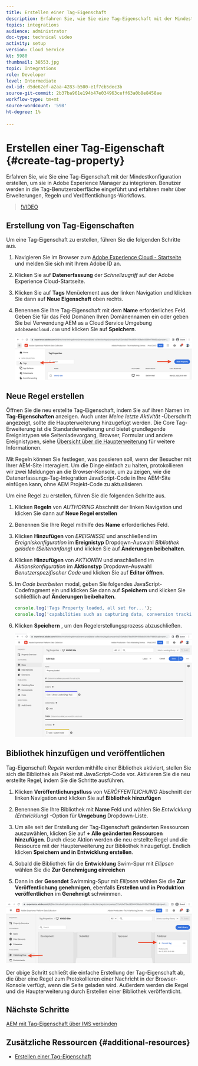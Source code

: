 ```yaml
---
title: Erstellen einer Tag-Eigenschaft
description: Erfahren Sie, wie Sie eine Tag-Eigenschaft mit der Mindestkonfiguration erstellen, die in AEM integriert werden kann. Benutzer werden in die Tag-Benutzeroberfläche eingeführt und erfahren mehr über Erweiterungen, Regeln und Veröffentlichungs-Workflows.
topics: integrations
audience: administrator
doc-type: technical video
activity: setup
version: Cloud Service
kt: 5980
thumbnail: 38553.jpg
topic: Integrations
role: Developer
level: Intermediate
exl-id: d5de62ef-a2aa-4283-b500-e1f7cb5dec3b
source-git-commit: 2b37ba961e194b47e034963ceff63a0b8e8458ae
workflow-type: tm+mt
source-wordcount: '598'
ht-degree: 1%

---
```


# Erstellen einer Tag-Eigenschaft {#create-tag-property}

Erfahren Sie, wie Sie eine Tag-Eigenschaft mit der Mindestkonfiguration erstellen, um sie in Adobe Experience Manager zu integrieren. Benutzer werden in die Tag-Benutzeroberfläche eingeführt und erfahren mehr über Erweiterungen, Regeln und Veröffentlichungs-Workflows.

>[!VIDEO](https://video.tv.adobe.com/v/38553?quality=12&learn=on)

## Erstellung von Tag-Eigenschaften

Um eine Tag-Eigenschaft zu erstellen, führen Sie die folgenden Schritte aus.

1. Navigieren Sie im Browser zum [Adobe Experience Cloud - Startseite](https://experience.adobe.com/) und melden Sie sich mit Ihrem Adobe ID an.

1. Klicken Sie auf **Datenerfassung** der _Schnellzugriff_ auf der Adobe Experience Cloud-Startseite.

1. Klicken Sie auf **Tags** Menüelement aus der linken Navigation und klicken Sie dann auf **Neue Eigenschaft** oben rechts.

1. Benennen Sie Ihre Tag-Eigenschaft mit dem **Name** erforderliches Feld. Geben Sie für das Feld Domänen Ihren Domänennamen ein oder geben Sie bei Verwendung AEM as a Cloud Service Umgebung `adobeaemcloud.com` und klicken Sie auf **Speichern**.

   ![Tag-Eigenschaften](assets/tag-properties.png)

## Neue Regel erstellen

Öffnen Sie die neu erstellte Tag-Eigenschaft, indem Sie auf ihren Namen im **Tag-Eigenschaften** anzeigen. Auch unter _Meine letzte Aktivität_ -Überschrift angezeigt, sollte die Haupterweiterung hinzugefügt werden. Die Core Tag-Erweiterung ist die Standarderweiterung und bietet grundlegende Ereignistypen wie Seitenladevorgang, Browser, Formular und andere Ereignistypen, siehe [Übersicht über die Haupterweiterung](https://experienceleague.adobe.com/docs/experience-platform/tags/extensions/client/core/overview.html) für weitere Informationen.

Mit Regeln können Sie festlegen, was passieren soll, wenn der Besucher mit Ihrer AEM-Site interagiert. Um die Dinge einfach zu halten, protokollieren wir zwei Meldungen an die Browser-Konsole, um zu zeigen, wie die Datenerfassungs-Tag-Integration JavaScript-Code in Ihre AEM-Site einfügen kann, ohne AEM Projekt-Code zu aktualisieren.

Um eine Regel zu erstellen, führen Sie die folgenden Schritte aus.

1. Klicken **Regeln** von _AUTHORING_ Abschnitt der linken Navigation und klicken Sie dann auf **Neue Regel erstellen**

1. Benennen Sie Ihre Regel mithilfe des **Name** erforderliches Feld.

1. Klicken **Hinzufügen** von _EREIGNISSE_ und anschließend im _Ereigniskonfiguration_ im **Ereignistyp** Dropdown-Auswahl _Bibliothek geladen (Seitenanfang)_ und klicken Sie auf **Änderungen beibehalten**.

1. Klicken **Hinzufügen** von _AKTIONEN_ und anschließend im _Aktionskonfiguration_ im **Aktionstyp** Dropdown-Auswahl _Benutzerspezifischer Code_ und klicken Sie auf **Editor öffnen**.

1. Im _Code bearbeiten_ modal, geben Sie folgendes JavaScript-Codefragment ein und klicken Sie dann auf **Speichern** und klicken Sie schließlich auf **Änderungen beibehalten**.

   ```javascript
   console.log('Tags Property loaded, all set for...');
   console.log('capabilities such as capturing data, conversion tracking and delivering unique and personalized experiences');
   ```

1. Klicken **Speichern** , um den Regelerstellungsprozess abzuschließen.

   ![Neue Regel](assets/new-rule.png)

## Bibliothek hinzufügen und veröffentlichen

Tag-Eigenschaft _Regeln_ werden mithilfe einer Bibliothek aktiviert, stellen Sie sich die Bibliothek als Paket mit JavaScript-Code vor. Aktivieren Sie die neu erstellte Regel, indem Sie die Schritte ausführen.

1. Klicken **Veröffentlichungsfluss** von _VERÖFFENTLICHUNG_ Abschnitt der linken Navigation und klicken Sie auf **Bibliothek hinzufügen**

1. Benennen Sie Ihre Bibliothek mit **Name** Feld und wählen Sie _Entwicklung (Entwicklung)_ -Option für **Umgebung** Dropdown-Liste.

1. Um alle seit der Erstellung der Tag-Eigenschaft geänderten Ressourcen auszuwählen, klicken Sie auf **+ Alle geänderten Ressourcen hinzufügen**. Durch diese Aktion werden die neu erstellte Regel und die Ressource mit der Haupterweiterung zur Bibliothek hinzugefügt. Endlich klicken **Speichern und in Entwicklung erstellen**.

1. Sobald die Bibliothek für die **Entwicklung** Swim-Spur mit _Ellipsen_ wählen Sie die **Zur Genehmigung einreichen**

1. Dann in der **Gesendet** Swimming-Spur mit _Ellipsen_ wählen Sie die **Zur Veröffentlichung genehmigen**, ebenfalls **Erstellen und in Produktion veröffentlichen** im **Genehmigt** schwimmen.

![Veröffentlichte Bibliothek](assets/published-library.png)


Der obige Schritt schließt die einfache Erstellung der Tag-Eigenschaft ab, die über eine Regel zum Protokollieren einer Nachricht in der Browser-Konsole verfügt, wenn die Seite geladen wird. Außerdem werden die Regel und die Haupterweiterung durch Erstellen einer Bibliothek veröffentlicht.

## Nächste Schritte

[AEM mit Tag-Eigenschaft über IMS verbinden](connect-aem-tag-property-using-ims.md)


## Zusätzliche Ressourcen {#additional-resources}

* [Erstellen einer Tag-Eigenschaft](https://experienceleague.adobe.com/docs/platform-learn/implement-in-websites/configure-tags/create-a-property.html)
